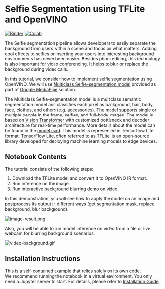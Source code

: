 # Selfie Segmentation using TFLite and OpenVINO
[![Binder](https://mybinder.org/badge_logo.svg)](https://mybinder.org/v2/gh/eaidova/openvino_notebooks_binder.git/main?urlpath=git-pull%3Frepo%3Dhttps%253A%252F%252Fgithub.com%252Fopenvinotoolkit%252Fopenvino_notebooks%26urlpath%3Dtree%252Fopenvino_notebooks%252Fnotebooks%2Ftflite-selfie-segmentation%2Ftflite-selfie-segmentation.ipynb)
[![Colab](https://colab.research.google.com/assets/colab-badge.svg)](https://colab.research.google.com/github/openvinotoolkit/openvino_notebooks/blob/latest/notebooks/tflite-selfie-segmentation/tflite-selfie-segmentation.ipynb)

The Selfie segmentation pipeline allows developers to easily separate the background from users within a scene and focus on what matters. Adding cool effects to selfies or inserting your users into interesting background environments has never been easier. Besides photo editing, this technology is also important for video conferencing. It helps to blur or replace the background during video calls.

In this tutorial, we consider how to implement selfie segmentation using OpenVINO. We will use [Multiclass Selfie-segmentation model](https://developers.google.com/mediapipe/solutions/vision/image_segmenter/#multiclass-model) provided as part of [Google MediaPipe](https://developers.google.com/mediapipe) solution.

The Multiclass Selfie-segmentation model is a multiclass semantic segmentation model and classifies each pixel as background, hair, body, face, clothes, and others (e.g. accessories). The model supports single or multiple people in the frame, selfies, and full-body images. The model is based on [Vision Transformer](https://arxiv.org/abs/2010.11929) with customized bottleneck and decoder architecture for real-time performance. More details about the model can be found in the [model card](https://storage.googleapis.com/mediapipe-assets/Model%20Card%20Multiclass%20Segmentation.pdf). This model is represented in Tensorflow Lite format. [TensorFlow Lite](https://www.tensorflow.org/lite/guide), often referred to as TFLite, is an open-source library developed for deploying machine learning models to edge devices.


## Notebook Contents

The tutorial consists of the following steps:

1. Download the TFLite model and convert it to OpenVINO IR format.
2. Run inference on the image.
3. Run interactive background blurring demo on video.

In this demonstration, you will see how to apply the model on an image and postprocess its output in different ways (get segmentation mask, replace background, blur background).

![image-result.png](https://user-images.githubusercontent.com/29454499/251086501-cb731d92-1d43-4ead-b635-997f92603761.png)

Also, you will be able to run model inference on video from a file or live webcam for blurring background scenarios.

![video-background.gif](https://user-images.githubusercontent.com/29454499/251085926-14045ebc-273b-4ccb-b04f-82a3f7811b87.gif)

## Installation Instructions
This is a self-contained example that relies solely on its own code.</br>
We recommend running the notebook in a virtual environment. You only need a Jupyter server to start.
For details, please refer to [Installation Guide](../../README.md).